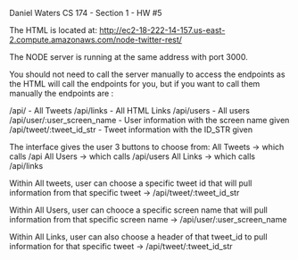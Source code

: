 Daniel Waters
CS 174 - Section 1 - HW #5

The HTML is located at:
http://ec2-18-222-14-157.us-east-2.compute.amazonaws.com/node-twitter-rest/

The NODE server is running at the same address with port 3000.

You should not need to call the server manually to access the endpoints as the 
HTML will call the endpoints for you, but if you want to call them manually the
endpoints are :

/api/                        - All Tweets
/api/links                   - All HTML Links
/api/users                   - All users
/api/user/:user_screen_name  - User information with the screen name given
/api/tweet/:tweet_id_str     - Tweet information with the ID_STR given

The interface gives the user 3 buttons to choose from:
All Tweets -> which calls /api
All Users -> which calls /api/users
All Links -> which calls /api/links

Within All tweets, user can choose a specific tweet id that will pull information from that
specific tweet -> /api/tweet/:tweet_id_str

Within All Users, user can chooce a specific screen name that will pull information from that
specific screen name -> /api/user/:user_screen_name

Within All Links, user can also choose a header of that tweet_id to pull information for that
specific tweet -> /api/tweet/:tweet_id_str
